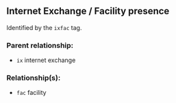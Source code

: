 ## Internet Exchange / Facility presence

Identified by the `ixfac` tag.

### Parent relationship:

- `ix` internet exchange

### Relationship(s):

- `fac` facility

